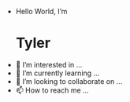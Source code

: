 - Hello World, I’m <h1> Tyler </h1>
- 👀 I’m interested in ...
- 🌱 I’m currently learning ...
- 💞️ I’m looking to collaborate on ...
- 📫 How to reach me ...

<!---
rootkalirootkali/rootkalirootkali is a ✨ special ✨ repository because its `README.md` (this file) appears on your GitHub profile.
You can click the Preview link to take a look at your changes.
--->
